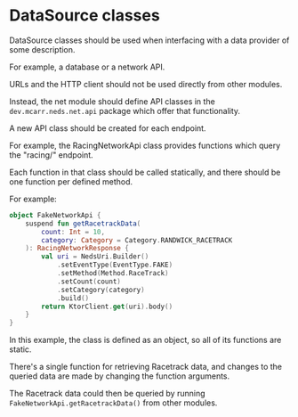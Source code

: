 # DataSource classes

DataSource classes should be used when interfacing with a data provider of some description.

For example, a database or a network API.

URLs and the HTTP client should not be used directly from other modules.

Instead, the net module should define API classes in the `dev.mcarr.neds.net.api` package which offer that functionality.

A new API class should be created for each endpoint.

For example, the RacingNetworkApi class provides functions which query the "racing/" endpoint.

Each function in that class should be called statically, and there should be one function per defined method.

For example:

```kotlin
object FakeNetworkApi {
    suspend fun getRacetrackData(
        count: Int = 10,
        category: Category = Category.RANDWICK_RACETRACK
    ): RacingNetworkResponse {
        val uri = NedsUri.Builder()
            .setEventType(EventType.FAKE)
            .setMethod(Method.RaceTrack)
            .setCount(count)
            .setCategory(category)
            .build()
        return KtorClient.get(uri).body()
    }
}
```

In this example, the class is defined as an object, so all of its functions are static.

There's a single function for retrieving Racetrack data, and changes to the queried data are made by changing the function arguments.

The Racetrack data could then be queried by running `FakeNetworkApi.getRacetrackData()` from other modules.
